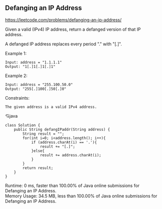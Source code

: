 ## Defanging an IP Address
https://leetcode.com/problems/defanging-an-ip-address/

Given a valid (IPv4) IP address, return a defanged version of that IP address.

A defanged IP address replaces every period "." with "[.]".

 
Example 1:

    Input: address = "1.1.1.1"
    Output: "1[.]1[.]1[.]1"
Example 2:

    Input: address = "255.100.50.0"
    Output: "255[.]100[.]50[.]0"
     

Constraints:

    The given address is a valid IPv4 address.

    
  
  :cupid:java
  
    class Solution {
        public String defangIPaddr(String address) {
            String result = "";
            for(int i=0; i<address.length(); i++){
                if (address.charAt(i) == '.'){
                    result += "[.]";
                }else{
                    result += address.charAt(i);
                }
            }
            return result;
        }
    }


Runtime: 0 ms, faster than 100.00% of Java online submissions for Defanging an IP Address.  
Memory Usage: 34.5 MB, less than 100.00% of Java online submissions for Defanging an IP Address.
